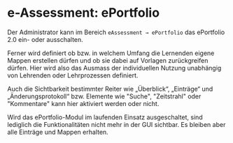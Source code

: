 # e-Assessment: ePortfolio

Der Administrator kann im Bereich `eAssessment → ePortfolio` das ePortfolio
2.0 ein- oder ausschalten.

Ferner wird definiert ob bzw. in welchem Umfang die Lernenden eigene Mappen
erstellen dürfen und ob sie dabei auf Vorlagen zurückgreifen dürfen. Hier wird
also das Ausmass der individuellen Nutzung unabhängig von Lehrenden oder
Lehrprozessen definiert.

Auch die Sichtbarkeit bestimmter Reiter wie „Überblick“, „Einträge“ und
„Änderungsprotokoll“ bzw. Elemente wie "Suche", "Zeitstrahl" oder "Kommentare"
kann hier aktiviert werden oder nicht.

Wird das ePortfolio-Modul im laufenden Einsatz ausgeschaltet, sind lediglich
die Funktionalitäten nicht mehr in der GUI sichtbar. Es bleiben aber alle
Einträge und Mappen erhalten.

